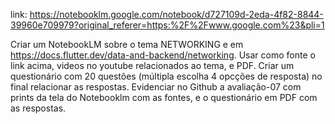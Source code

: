 link: https://notebooklm.google.com/notebook/d727109d-2eda-4f82-8844-39960e709979?original_referer=https:%2F%2Fwww.google.com%23&pli=1

Criar um NotebookLM sobre o tema NETWORKING e em https://docs.flutter.dev/data-and-backend/networking.
Usar como fonte o link acima, videos no youtube relacionados ao tema, e PDF. 
Criar um questionário com 20 questões (múltipla escolha 4 opcções de resposta) no final relacionar as respostas.
Evidenciar no Github a avaliação-07 com prints da tela do Notebooklm com as fontes, e o questionário em PDF com as respostas.

